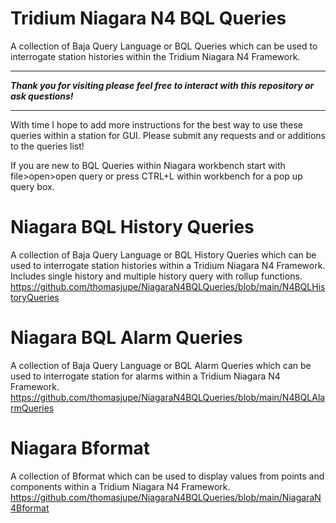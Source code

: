 # Tridium Niagara N4 BQL Queries

A collection of Baja Query Language or BQL Queries which can be used to interrogate station histories within the Tridium Niagara N4 Framework. 

*************************************************************************************************************************************
***Thank you for visiting please feel free to interact with this repository or ask questions!***
*************************************************************************************************************************************

With time I hope to add more instructions for the best way to use these queries within a station for GUI.
Please submit any requests and or additions to the queries list!

If you are new to BQL Queries within Niagara workbench start with file>open>open query or press CTRL+L within workbench for a pop up query box. 


# Niagara BQL History Queries

A collection of Baja Query Language or BQL History Queries which can be used to interrogate station histories within a Tridium Niagara N4 Framework. 
Includes single history and multiple history query with rollup functions.
<https://github.com/thomasjupe/NiagaraN4BQLQueries/blob/main/N4BQLHistoryQueries>

# Niagara BQL Alarm Queries
A collection of Baja Query Language or BQL Alarm Queries which can be used to interrogate station for alarms within a Tridium Niagara N4 Framework. 
<https://github.com/thomasjupe/NiagaraN4BQLQueries/blob/main/N4BQLAlarmQueries>


# Niagara Bformat
A collection of Bformat which can be used to display values from points and components within a Tridium Niagara N4 Framework. 
<https://github.com/thomasjupe/NiagaraN4BQLQueries/blob/main/NiagaraN4Bformat>
